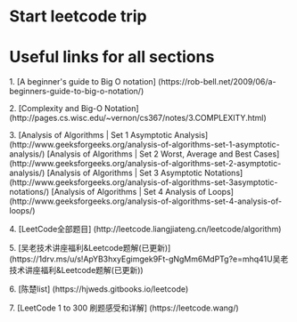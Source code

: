 # Start leetcode trip

# Useful links for all sections
<p>1. [A beginner's guide to Big O notation] (https://rob-bell.net/2009/06/a-beginners-guide-to-big-o-notation/)
<p>2. [Complexity and Big-O Notation] (http://pages.cs.wisc.edu/~vernon/cs367/notes/3.COMPLEXITY.html)
<p>3. [Analysis of Algorithms | Set 1 Asymptotic Analysis] (http://www.geeksforgeeks.org/analysis-of-algorithms-set-1-asymptotic-analysis/)
      [Analysis of Algorithms | Set 2 Worst, Average and Best Cases] (http://www.geeksforgeeks.org/analysis-of-algorithms-set-2-asymptotic-analysis/)
      [Analysis of Algorithms | Set 3 Asymptotic Notations] (http://www.geeksforgeeks.org/analysis-of-algorithms-set-3asymptotic-notations/)
      [Analysis of Algorithms | Set 4 Analysis of Loops] (http://www.geeksforgeeks.org/analysis-of-algorithms-set-4-analysis-of-loops/)
<p>4. [LeetCode全部题目] (http://leetcode.liangjiateng.cn/leetcode/algorithm)
<p>5. [吴老技术讲座福利&Leetcode题解(已更新)] (https://1drv.ms/u/s!ApYB3hxyEgimgek9Ft-gNgMm6MdPTg?e=mhq41U吴老技术讲座福利&Leetcode题解(已更新))
<p>6. [陈楚list] (https://hjweds.gitbooks.io/leetcode)
<p>7. [LeetCode 1 to 300 刷题感受和详解] (https://leetcode.wang/)
